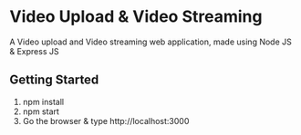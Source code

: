 # Video Upload & Video Streaming
A Video upload and Video streaming web application, made using Node JS &amp; Express JS
## Getting Started
1. npm install
2. npm start
3. Go the browser & type http://localhost:3000

